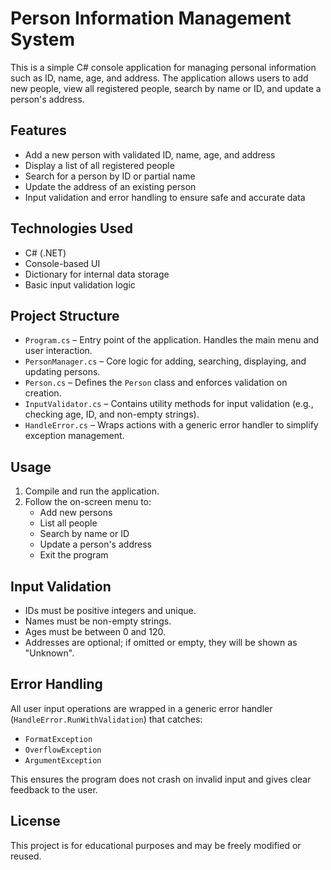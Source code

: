 # Person Information Management System

This is a simple C# console application for managing personal information such as ID, name, age, and address. The application allows users to add new people, view all registered people, search by name or ID, and update a person's address.

## Features

- Add a new person with validated ID, name, age, and address
- Display a list of all registered people
- Search for a person by ID or partial name
- Update the address of an existing person
- Input validation and error handling to ensure safe and accurate data

## Technologies Used

- C# (.NET)
- Console-based UI
- Dictionary for internal data storage
- Basic input validation logic

## Project Structure

- `Program.cs` – Entry point of the application. Handles the main menu and user interaction.
- `PersonManager.cs` – Core logic for adding, searching, displaying, and updating persons.
- `Person.cs` – Defines the `Person` class and enforces validation on creation.
- `InputValidator.cs` – Contains utility methods for input validation (e.g., checking age, ID, and non-empty strings).
- `HandleError.cs` – Wraps actions with a generic error handler to simplify exception management.

## Usage

1. Compile and run the application.
2. Follow the on-screen menu to:
   - Add new persons
   - List all people
   - Search by name or ID
   - Update a person's address
   - Exit the program

## Input Validation

- IDs must be positive integers and unique.
- Names must be non-empty strings.
- Ages must be between 0 and 120.
- Addresses are optional; if omitted or empty, they will be shown as "Unknown".

## Error Handling

All user input operations are wrapped in a generic error handler (`HandleError.RunWithValidation`) that catches:
- `FormatException`
- `OverflowException`
- `ArgumentException`

This ensures the program does not crash on invalid input and gives clear feedback to the user.

## License

This project is for educational purposes and may be freely modified or reused.

